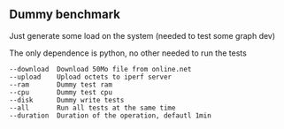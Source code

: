 ## Dummy benchmark

Just generate some load on the system (needed to test some graph dev)

The only dependence is python, no other needed to run the tests


```
--download	Download 50Mo file from online.net
--upload 	Upload octets to iperf server
--ram		Dummy test ram
--cpu		Dummy test cpu
--disk		Dummy write tests
--all		Run all tests at the same time
--duration	Duration of the operation, defautl 1min
```

